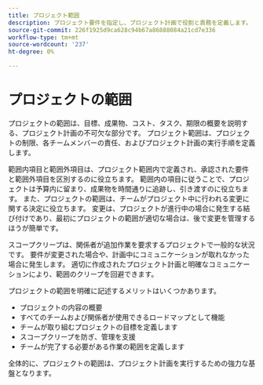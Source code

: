 ```yaml
---
title: プロジェクト範囲
description: プロジェクト要件を指定し、プロジェクト計画で役割と責務を定義します。
source-git-commit: 226f1925d9ca628c94b67a86888084a21cd7e336
workflow-type: tm+mt
source-wordcount: '237'
ht-degree: 0%

---
```



# プロジェクトの範囲

プロジェクトの範囲は、目標、成果物、コスト、タスク、期限の概要を説明する、プロジェクト計画の不可欠な部分です。 プロジェクト範囲は、プロジェクトの制限、各チームメンバーの責任、およびプロジェクト計画の実行手順を定義します。

範囲内項目と範囲外項目は、プロジェクト範囲内で定義され、承認された要件と範囲外項目を区別するのに役立ちます。 範囲内の項目に従うことで、プロジェクトは予算内に留まり、成果物を時間通りに追跡し、引き渡すのに役立ちます。 また、プロジェクトの範囲は、チームがプロジェクト中に行われる変更に関する決定に役立ちます。 変更は、プロジェクトが進行中の場合に発生する結び付けであり、最初にプロジェクトの範囲が適切な場合は、後で変更を管理するほうが簡単です。

スコープクリープは、関係者が追加作業を要求するプロジェクトで一般的な状況です。 要件が変更された場合や、計画中にコミュニケーションが取れなかった場合に発生します。 適切に作成されたプロジェクト計画と明確なコミュニケーションにより、範囲のクリープを回避できます。

プロジェクトの範囲を明確に記述するメリットはいくつかあります。

- プロジェクトの内容の概要
- すべてのチームおよび関係者が使用できるロードマップとして機能
- チームが取り組むプロジェクトの目標を定義します
- スコープクリープを防ぎ、管理を支援
- チームが完了する必要がある作業の範囲を定義します

全体的に、プロジェクトの範囲は、プロジェクト計画を実行するための強力な基盤となります。
